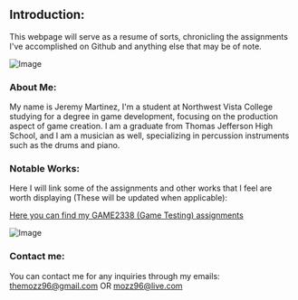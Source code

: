 ## Introduction:
This webpage will serve as a resume of sorts, chronicling the assignments I've accomplished on Github and anything else that may be of note.

![Image](https://donnajoyusher.com/wp-content/uploads/2015/12/aboutme.png)

### About Me:

My name is Jeremy Martinez, I'm a student at Northwest Vista College studying for a degree in game development, focusing on the production aspect of game creation. I am a graduate from Thomas Jefferson High School, and I am a musician as well, specializing in percussion instruments such as the drums and piano.

### Notable Works:

Here I will link some of the assignments and other works that I feel are worth displaying (These will be updated when applicable):

[Here you can find my GAME2338 (Game Testing) assignments](https://github.com/Mozz96/GAME2338)

![Image](http://dsmithclassroomse.weebly.com/uploads/6/5/8/1/65810263/4802843_orig.png)

### Contact me:

You can contact me for any inquiries through my emails:
themozz96@gmail.com
OR
mozz96@live.com
